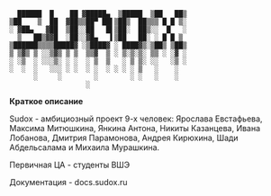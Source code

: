               
      ██████  █    ██ ▓█████▄  ▒█████  ▒██   ██▒
    ▒██    ▒  ██  ▓██▒▒██▀ ██▌▒██▒  ██▒▒▒ █ █ ▒░
    ░ ▓██▄   ▓██  ▒██░░██   █▌▒██░  ██▒░░  █   ░
      ▒   ██▒▓▓█  ░██░░▓█▄   ▌▒██   ██░ ░ █ █ ▒ 
    ▒██████▒▒▒▒█████▓ ░▒████▓ ░ ████▓▒░▒██▒ ▒██▒
    ▒ ▒▓▒ ▒ ░░▒▓▒ ▒ ▒  ▒▒▓  ▒ ░ ▒░▒░▒░ ▒▒ ░ ░▓ ░
    ░ ░▒  ░ ░░░▒░ ░ ░  ░ ▒  ▒   ░ ▒ ▒░ ░░   ░▒ ░
    ░  ░  ░   ░░░ ░ ░  ░ ░  ░ ░ ░ ░ ▒   ░    ░  
          ░     ░        ░        ░ ░   ░    ░  
                       ░   
                
   **Краткое описание**
   
   Sudox - амбициозный проект 9-х человек: Ярослава Евстафьева, Максима Митюшкина, Янкина Антона, Никиты Казанцева, Ивана Лобанова,          Дмитрия Парамонова, Андрея Кирюхина, Шади Абдельсалама и Михаила Мурашкина. 
   
   Первичная ЦА - студенты ВШЭ

   Документация - docs.sudox.ru
